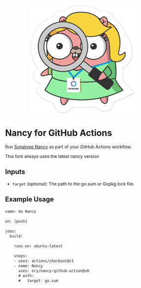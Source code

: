<p align="center">
    <img src="https://github.com/sonatype-nexus-community/nancy/blob/master/docs/images/nancy.png" width="350"/>
</p>

# Nancy for GitHub Actions

Run [Sonatype Nancy](https://github.com/sonatype-nexus-community/nancy) as part of your GitHub Actions workflow.

This fork always uses the latest nancy version

## Inputs

- `target` (optional): The path to the go.sum or Gopkg.lock file.

## Example Usage

```
name: Go Nancy

on: [push]

jobs:
  build:

    runs-on: ubuntu-latest

    steps:
    - uses: actions/checkout@v1
    - name: Nancy
      uses: ory/nancy-github-action@v0
      # with:
      #   target: go.sum
```
